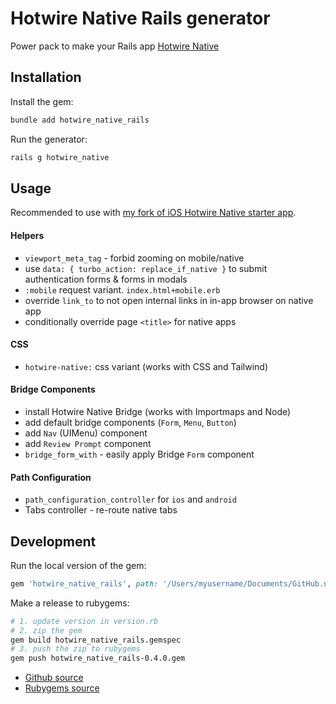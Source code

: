 # Hotwire Native Rails generator

Power pack to make your Rails app [Hotwire Native](https://native.hotwired.dev)

## Installation

Install the gem:

```sh
bundle add hotwire_native_rails
```

Run the generator:

```sh
rails g hotwire_native
```

## Usage

Recommended to use with [my fork of iOS Hotwire Native starter app](https://github.com/yshmarov/hotwire-native-ios/tree/superails-extensions-2/Demo).

#### Helpers
- `viewport_meta_tag` - forbid zooming on mobile/native
- use `data: { turbo_action: replace_if_native }` to submit authentication forms & forms in modals
- `:mobile` request variant. `index.html+mobile.erb`
- override `link_to` to not open internal links in in-app browser on native app
- conditionally override page `<title>` for native apps

#### CSS
- `hotwire-native:` css variant (works with CSS and Tailwind)

#### Bridge Components
- install Hotwire Native Bridge (works with Importmaps and Node)
- add default bridge components (`Form`, `Menu`, `Button`)
- add `Nav` (UIMenu) component
- add `Review Prompt` component
- `bridge_form_with` - easily apply Bridge `Form` component

#### Path Configuration
- `path_configuration_controller` for `ios` and `android`
- Tabs controller - re-route native tabs

## Development

Run the local version of the gem:

```ruby
gem 'hotwire_native_rails', path: '/Users/myusername/Documents/GitHub.nosync/hotwire_native_rails'
```

Make a release to rubygems:

```sh
# 1. update version in version.rb
# 2. zip the gem
gem build hotwire_native_rails.gemspec
# 3. push the zip to rubygems
gem push hotwire_native_rails-0.4.0.gem
```

- [Github source](https://github.com/yshmarov/hotwire_native_rails)
- [Rubygems source](https://rubygems.org/gems/hotwire_native_rails)
